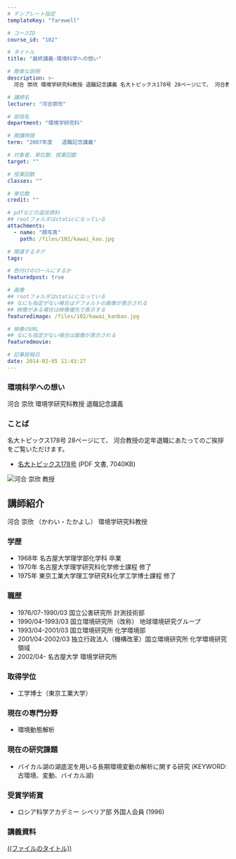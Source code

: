 ```yaml
---
# テンプレート指定
templateKey: "farewell"

# コースID
course_id: "102"

# タイトル
title: "最終講義-環境科学への想い"

# 簡単な説明
description: >-
  河合 崇欣 環境学研究科教授 退職記念講義 名大トピックス178号 28ページにて、 河合教授の定年退職にあたってのご挨拶をご覧いただけます。   *...

# 講師名
lecturer: "河合崇欣"

# 部局名
department: "環境学研究科"

# 開講時限
term: "2007年度	退職記念講義"

# 対象者、単位数、授業回数
target: ""

# 授業回数
classes: ""

# 単位数
credit: ""

# pdfなどの追加資料
## rootフォルダはstaticになっている
attachments: 
  - name: "顔写真" 
    path: /files/102/kawai_kao.jpg

# 関連するタグ
tags:

# 色付けのロールにするか
featuredpost: true

# 画像
## rootフォルダはstaticになっている
## なにも指定がない場合はデフォルトの画像が表示される
## 映像がある場合は映像優先で表示する
featuredimage: /files/102/kawai_kanban.jpg

# 映像のURL
## なにも指定がない場合は画像が表示される
featuredmovie: 

# 記事投稿日
date: 2014-02-05 11:43:27
---
```


### 環境科学への想い

河合 崇欣 環境学研究科教授 退職記念講義

### ことば

名大トピックス178号 28ページにて、 河合教授の定年退職にあたってのご挨拶をご覧いただけます。

* <a href="http://www.nagoya-u.ac.jp/about-nu/public-relations/publication/upload_images/no178.pdf" target="_blank">名大トピックス178号</a> (PDF 文書, 7040KB)


![河合 崇欣 教授](/files/102/kawai_kao.jpg) 
## 講師紹介

河合 崇欣 （かわい・たかよし） 環境学研究科教授

### 学歴

* 1968年 名古屋大学理学部化学科 卒業
* 1970年 名古屋大学理学研究科化学修士課程 修了
* 1975年 東京工業大学理工学研究科化学工学博士課程 修了

### 職歴

* 1976/07-1990/03 国立公害研究所 計測技術部
* 1990/04-1993/03 国立環境研究所（改称） 地球環境研究グループ
* 1993/04-2001/03 国立環境研究所 化学環境部
* 2001/04-2002/03 独立行政法人（機構改革）国立環境研究所 化学環境研究領域
* 2002/04- 名古屋大学 環境学研究所

### 取得学位

* 工学博士（東京工業大学）

### 現在の専門分野

* 環境動態解析

### 現在の研究課題

* バイカル湖の湖底泥を用いる長期環境変動の解析に関する研究 (KEYWORD:古環境、変動、バイカル湖)

### 受賞学術賞

* ロシア科学アカデミー シベリア部 外国人会員 (1996)


### 講義資料

[((ファイルのタイトル))](/files/102/((ファイル名))) 
